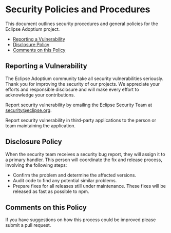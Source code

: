 # Security Policies and Procedures

This document outlines security procedures and general policies for the Eclipse Adoptium project.

  * [Reporting a Vulnerability](#reporting-a-vulnerability)
  * [Disclosure Policy](#disclosure-policy)
  * [Comments on this Policy](#comments-on-this-policy)

## Reporting a Vulnerability

The Eclipse Adoptium community take all security vulnerabilities seriously.
Thank you for improving the security of our projects. We appreciate your efforts and responsible disclosure and will make every effort to acknowledge your contributions.

Report security vulnerability by emailing the Eclipse Security Team at security@eclipse.org.

Report security vulnerability in third-party applications to the person or team maintaining the application.

## Disclosure Policy

When the security team receives a security bug report, they will assign it to a primary handler.
This person will coordinate the fix and release process, involving the following steps:

  * Confirm the problem and determine the affected versions.
  * Audit code to find any potential similar problems.
  * Prepare fixes for all releases still under maintenance. These fixes will be
    released as fast as possible to npm.

## Comments on this Policy

If you have suggestions on how this process could be improved please submit a pull request.
